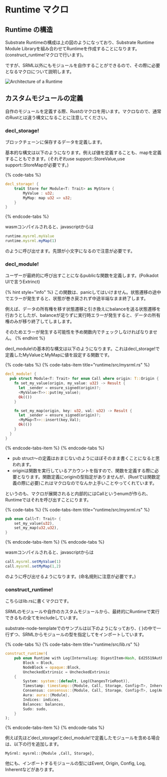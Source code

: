 # Runtime マクロ

## Runtime の構造

Substrate Runtimeの構成は上の図のようになっており、Substrate Runtime Module Libraryを組み合わせてRuntimeを作成することになります。\(construct\_runtime!マクロで行います\)。

ですが、SRML以外にもモジュールを自作することができるので、その際に必要となるマクロについて説明します。

![Architecture of a Runtime](https://qiita-image-store.s3.ap-northeast-1.amazonaws.com/0/214076/7cd925bd-49c3-44e3-7911-cf56f781c13d.png)

## カスタムモジュールの定義

自作のモジュールを定義する際、Rustのマクロを用います。マクロなので、通常のRustとは違う構文になることに注意してください。

### decl\_storage!

ブロックチェーンに保存するデータを定義します。

基本的な構文は以下のようになります。例えば値を定義することも、mapを定義することもできます。\(それぞれuse support::StoreValue,use support::StoreMapが必要です。\)

{% code-tabs %}
```rust
decl_storage! {
    trait Store for Module<T: Trait> as MyStore {
        MyValue : u32;
        MyMap: map u32 => u32;
    }
}
```
{% endcode-tabs %}

wasmコンパイルされると、javascriptからは

```javascript
runtime.mysrml.myValue
runtime.mysrml.myMap(1)
```

のように呼び出せます。先頭が小文字になるので注意が必要です。

### decl\_module!

ユーザーが最終的に呼び出すことになるpublicな関数を定義します。\(Polkadot UIで言うExtrinct\)

{% hint style="info" %}
この関数は、panicしてはいけません。状態遷移の途中でエラーが発生すると、状態が巻き戻されず中途半端なまま終了します。

例えば、データの所有権を移す状態遷移と引き換えにbalanceを送る状態遷移を行おうとしたが、balanceが足りずに実行時エラーが発生すると、データの所有権のみが移り終了してしまします。

そのためエラーが発生する可能性を予め関数内でチェックしなければなりません。
{% endhint %}

decl\_module!の基本的な構文は以下のようになります。これはdecl\_storage!で定義したMyValueとMyMapに値を設定する関数です。

{% code-tabs %}
{% code-tabs-item title="runtime/src/mysrml.rs" %}
```rust
decl_module! {
  pub struct Module<T: Trait> for enum Call where origin: T::Origin {
    fn set_my_value(origin, my_value: u32) -> Result {
      let _sender = ensure_signed(origin)?;
      <MyValue<T>>::put(my_value);
      Ok(())
    }

    fn set_my_map(origin, key: u32, val: u32) -> Result {
      let _sender = ensure_signed(origin)?;
      <MyMap<T>>::insert(key,Val);
      Ok(())
    }
  }
}
```
{% endcode-tabs-item %}
{% endcode-tabs %}

* pub struct〜の定義はおまじないのようにほぼそのまま書くことになると思われます。
* originは関数を実行しているアカウントを指すので、関数を定義する際に必要となります。関数定義にoriginの型指定がありませんが、\(Rustでは関数定義の際に必要\)これはマクロなのでなんか上手いことやってくれています。

というのも、マクロが展開されると内部的にはCallというenumが作られ、Runtimeではそれを呼び出すことにります。

{% code-tabs %}
{% code-tabs-item title="runtime/src/mysrml.rs" %}
```rust
pub enum Call<T: Trait> {
    set_my_value(u32),
    set_my_map(u32,u32),
}
```
{% endcode-tabs-item %}
{% endcode-tabs %}

wasmコンパイルされると、javascriptからは

```javascript
call.mysrml.setMyValue(1)
call.mysrml.setMyMap(1,2)
```

のように呼び出せるようになります。\(命名規則に注意が必要です。\)

### construct\_runtime!

こちらはlib.rsに書くマクロです。

SRMLのモジュールや自作のカスタムモジュールから、最終的にRuntimeで実行できるもの全てをincludeしています。

​substrate-node-templateでのサンプルは以下のようになっており、{ }の中で一行ずつ、SRMLからモジュールの型を指定してをインポートしています。

{% code-tabs %}
{% code-tabs-item title="runtime/src/lib.rs" %}
```rust
construct_runtime!(
    pub enum Runtime with Log(InternalLog: DigestItem<Hash, Ed25519AuthorityId>) where
        Block = Block,
        NodeBlock = opaque::Block,
        UncheckedExtrinsic = UncheckedExtrinsic
    {
        System: system::{default, Log(ChangesTrieRoot)},
        Timestamp: timestamp::{Module, Call, Storage, Config<T>, Inherent},
        Consensus: consensus::{Module, Call, Storage, Config<T>, Log(AuthoritiesChange), Inherent},
        Aura: aura::{Module},
        Indices: indices,
        Balances: balances,
        Sudo: sudo,
    }
);
```
{% endcode-tabs-item %}
{% endcode-tabs %}

例えば先ほどdecl\_storage!とdecl\_module!で定義したモジュールを含める場合は、以下の行を追加します。

```text
MySrml: mysrml::{Module ,Call, Storage},
```

他にも、インポートするモジュールの型にはEvent, Origin, Config, Log, Inherentなどがあります。

